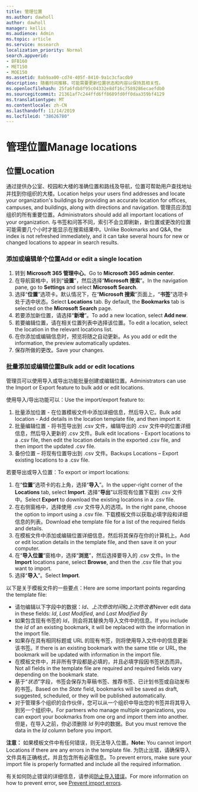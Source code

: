 ```yaml
---
title: 管理位置
ms.author: dawholl
author: dawholl
manager: kellis
ms.audience: Admin
ms.topic: article
ms.service: mssearch
localization_priority: Normal
search.appverid:
- BFB160
- MET150
- MOE150
ms.assetid: 8ab9aa00-cd74-405f-8410-9a1c3cfacdb9
description: 随着时间推移，可能需要更新位置状态和内容以保持其相关性。
ms.openlocfilehash: 25fa6fdb8f95c04332e8df16c7589286ecaefdb0
ms.sourcegitcommit: 21361af7c244ffd6ff8689fd0ff0daa359bf4129
ms.translationtype: MT
ms.contentlocale: zh-CN
ms.lasthandoff: 11/14/2019
ms.locfileid: "38626780"
---
```

# <a name="manage-locations"></a><span data-ttu-id="fc5d6-103">管理位置</span><span class="sxs-lookup"><span data-stu-id="fc5d6-103">Manage locations</span></span>

## <a name="location"></a><span data-ttu-id="fc5d6-104">位置</span><span class="sxs-lookup"><span data-stu-id="fc5d6-104">Location</span></span>
<span data-ttu-id="fc5d6-105">通过提供办公室、校园和大楼的准确位置和路线及导航，位置可帮助用户查找地址并找到你组织的大楼。</span><span class="sxs-lookup"><span data-stu-id="fc5d6-105">Location helps your users find addresses and locate your organization's buildings by providing an accurate location for offices, campuses, and buildings, along with directions and navigation.</span></span> <span data-ttu-id="fc5d6-106">管理员应添加组织的所有重要位置。</span><span class="sxs-lookup"><span data-stu-id="fc5d6-106">Administrators should add all important locations of your organization.</span></span> <span data-ttu-id="fc5d6-107">与书签和问答不同，索引不会立即刷新，新位置或更改的位置可能需要几个小时才能显示在搜索结果中。</span><span class="sxs-lookup"><span data-stu-id="fc5d6-107">Unlike Bookmarks and Q&A, the index is not refreshed immediately, and it can take several hours for new or changed locations to appear in search results.</span></span>

### <a name="add-or-edit-a-single-location"></a><span data-ttu-id="fc5d6-108">添加或编辑单个位置</span><span class="sxs-lookup"><span data-stu-id="fc5d6-108">Add or edit a single location</span></span>
1. <span data-ttu-id="fc5d6-109">转到 **Microsoft 365 管理中心**。</span><span class="sxs-lookup"><span data-stu-id="fc5d6-109">Go to **Microsoft 365 admin center**.</span></span>
1. <span data-ttu-id="fc5d6-110">在导航窗格中，转到“**设置**”，然后选择“**Microsoft 搜索**”。</span><span class="sxs-lookup"><span data-stu-id="fc5d6-110">In the navigation pane, go to **Settings** and select **Microsoft Search**.</span></span>
1. <span data-ttu-id="fc5d6-111">选择“**位置**”选项卡。默认情况下，在“**Microsoft 搜索**”页面上，“**书签**”选项卡处于选中状态。</span><span class="sxs-lookup"><span data-stu-id="fc5d6-111">Select **Locations** tab. By default, the **Bookmarks** tab is selected on the **Microsoft Search** page.</span></span>
1. <span data-ttu-id="fc5d6-112">若要添加新位置，请选择“**新增**”。</span><span class="sxs-lookup"><span data-stu-id="fc5d6-112">To add a new location, select **Add new**.</span></span>
1. <span data-ttu-id="fc5d6-113">若要编辑位置，请在相关位置列表中选择该位置。</span><span class="sxs-lookup"><span data-stu-id="fc5d6-113">To edit a location, select the location in the relevant locations list.</span></span>
1. <span data-ttu-id="fc5d6-114">在你添加或编辑信息时，预览将随之自动更新。</span><span class="sxs-lookup"><span data-stu-id="fc5d6-114">As you add or edit the information, the preview automatically updates.</span></span>
1. <span data-ttu-id="fc5d6-115">保存所做的更改。</span><span class="sxs-lookup"><span data-stu-id="fc5d6-115">Save your changes.</span></span>

### <a name="bulk-add-or-edit-locations"></a><span data-ttu-id="fc5d6-116">批量添加或编辑位置</span><span class="sxs-lookup"><span data-stu-id="fc5d6-116">Bulk add or edit locations</span></span>
<span data-ttu-id="fc5d6-117">管理员可以使用导入或导出功能批量创建或编辑位置。</span><span class="sxs-lookup"><span data-stu-id="fc5d6-117">Administrators can use the Import or Export feature to bulk add or edit locations.</span></span> 

<span data-ttu-id="fc5d6-118">使用导入/导出功能可以：</span><span class="sxs-lookup"><span data-stu-id="fc5d6-118">Use the import/export feature to:</span></span>
1. <span data-ttu-id="fc5d6-119">批量添加位置 - 在位置模板文件中添加详细信息，然后导入它。</span><span class="sxs-lookup"><span data-stu-id="fc5d6-119">Bulk add location - Add details in the location template file, and then import it.</span></span> 
1. <span data-ttu-id="fc5d6-120">批量编辑位置 - 将书签导出到 .csv 文件，编辑导出的 .csv 文件中的位置详细信息，然后导入更新的 .csv 文件。</span><span class="sxs-lookup"><span data-stu-id="fc5d6-120">Bulk edit locations - Export locations to a .csv file, then edit the location details in the exported .csv file, and then import the updated .csv file.</span></span>
1. <span data-ttu-id="fc5d6-121">备份位置 – 将现有位置导出到 .csv 文件。</span><span class="sxs-lookup"><span data-stu-id="fc5d6-121">Backups Locations – Export existing locations to a .csv file.</span></span>

<span data-ttu-id="fc5d6-122">若要导出或导入位置：</span><span class="sxs-lookup"><span data-stu-id="fc5d6-122">To export or import locations:</span></span>
1. <span data-ttu-id="fc5d6-123">在“**位置**”选项卡的右上角，选择“**导入**”。</span><span class="sxs-lookup"><span data-stu-id="fc5d6-123">In the upper-right corner of the **Locations** tab, select **Import**.</span></span>
<span data-ttu-id="fc5d6-124">选择“**导出**”以将现有位置下载到 .csv 文件中。</span><span class="sxs-lookup"><span data-stu-id="fc5d6-124">Select **Export** to download the existing locations in a .csv file.</span></span>
1. <span data-ttu-id="fc5d6-125">在右侧窗格中，选择使用 .csv 文件导入的选项。</span><span class="sxs-lookup"><span data-stu-id="fc5d6-125">In the right pane, choose the option to import using a .csv file.</span></span> <span data-ttu-id="fc5d6-126">下载模板文件以获取必填字段和详细信息的列表。</span><span class="sxs-lookup"><span data-stu-id="fc5d6-126">Download ehe template file for a list of the required fields and details.</span></span>
1. <span data-ttu-id="fc5d6-127">在模板文件中添加或编辑位置详细信息，然后将其保存在你的计算机上。</span><span class="sxs-lookup"><span data-stu-id="fc5d6-127">Add or edit location details in the template file, and then save it on your computer.</span></span> 
1. <span data-ttu-id="fc5d6-128">在“**导入位置**”窗格中，选择“**浏览**”，然后选择要导入的 .csv 文件。</span><span class="sxs-lookup"><span data-stu-id="fc5d6-128">In the **Import** locations pane, select **Browse**, and then the .csv file that you want to import.</span></span>
1. <span data-ttu-id="fc5d6-129">选择“**导入**”。</span><span class="sxs-lookup"><span data-stu-id="fc5d6-129">Select **Import**.</span></span>

<span data-ttu-id="fc5d6-130">以下是关于模板文件的一些要点：</span><span class="sxs-lookup"><span data-stu-id="fc5d6-130">Here are some important points regarding the template file:</span></span>
- <span data-ttu-id="fc5d6-131">请勿编辑以下字段中的数据：*Id*、*上次修改时间*和*上次修改者*</span><span class="sxs-lookup"><span data-stu-id="fc5d6-131">Never edit data in these fields: *Id*, *Last Modified*, and *Last Modified By*</span></span>
- <span data-ttu-id="fc5d6-132">如果包含现有书签的 *Id*，则会将其替换为导入文件中的信息。</span><span class="sxs-lookup"><span data-stu-id="fc5d6-132">If you include the *Id* of an existing bookmark, it will be replaced with the information in the import file.</span></span>
- <span data-ttu-id="fc5d6-133">如果存在具有相同标题或 URL 的现有书签，则将使用导入文件中的信息更新该书签。</span><span class="sxs-lookup"><span data-stu-id="fc5d6-133">If there is an existing bookmark with the same title or URL, the bookmark will be updated with information in the import file.</span></span>
- <span data-ttu-id="fc5d6-134">在模板文件中，并非所有字段都是必填的，并且必填字段因书签状态而异。</span><span class="sxs-lookup"><span data-stu-id="fc5d6-134">Not all fields in the template file are required and required fields vary depending on the bookmark state.</span></span>
- <span data-ttu-id="fc5d6-135">基于“*状态*”字段，书签会保存为草稿书签、推荐书签、已计划书签或自动发布的书签。</span><span class="sxs-lookup"><span data-stu-id="fc5d6-135">Based on the *State* field, bookmarks will be saved as draft, suggested, scheduled, or they will be published automatically.</span></span>
- <span data-ttu-id="fc5d6-136">对于管理多个组织的合作伙伴，您可以从一个组织中导出您的书签并将其导入到另一个组织中。</span><span class="sxs-lookup"><span data-stu-id="fc5d6-136">For partners who manage multiple organizations, you can export your bookmarks from one org and import them into another.</span></span> <span data-ttu-id="fc5d6-137">但是，在导入之前，你必须删除 *Id* 列中的数据。</span><span class="sxs-lookup"><span data-stu-id="fc5d6-137">But you must remove the data in the *Id* column before you import.</span></span>

<span data-ttu-id="fc5d6-138">**注意：** 如果模板文件中有任何错误，则无法导入位置。</span><span class="sxs-lookup"><span data-stu-id="fc5d6-138">**Note:** You cannot import Locations if there are any errors in the template file.</span></span> <span data-ttu-id="fc5d6-139">为防止出错，请确保导入文件具有正确格式，并且包含所有必需信息。</span><span class="sxs-lookup"><span data-stu-id="fc5d6-139">To prevent errors, make sure your import file is properly formatted and include all the required information.</span></span> 

<span data-ttu-id="fc5d6-140">有关如何防止错误的详细信息，请参阅[防止导入错误](manage-bookmarks.md#prevent-import-errors)。</span><span class="sxs-lookup"><span data-stu-id="fc5d6-140">For more information on how to prevent error, see [Prevent import errors](manage-bookmarks.md#prevent-import-errors).</span></span>
